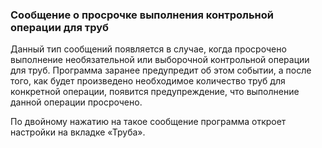 ﻿### Сообщение о просрочке выполнения контрольной операции для труб

Данный тип сообщений появляется в случае, когда просрочено выполнение необязательной или выборочной контрольной операции для труб. Программа заранее предупредит об этом событии, а после того, как будет произведено необходимое количество труб для конкретной операции, появится предупреждение, что выполнение данной операции просрочено. 

По двойному нажатию на такое сообщение программа откроет настройки на вкладке «Труба». 

